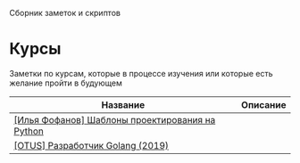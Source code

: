 Сборник заметок и скриптов


# Курсы

Заметки по курсам, которые в процессе изучения или которые есть желание пройти в будующем

| Название                                       | Описание                                                             
|------------------------------------------------|--------------------------------------------------------------------------------------------------------|
|[[Илья Фофанов] Шаблоны проектирования на Python](https://github.com/Pauelbel/Notes/tree/main/Python/Design_patterns)|                                   |
|[[OTUS] Разработчик Golang (2019)](https://github.com/Pauelbel/Notes/tree/main/Golang)|                                                                  |